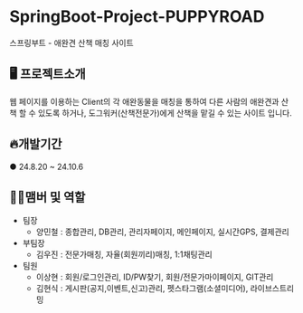 # SpringBoot-Project-PUPPYROAD

스프링부트 - 애완견 산책 매칭 사이트

## 🖥️ 프로젝트소개

웹 페이지를 이용하는 Client의 각 애완동물을 매칭을 통하여 다른 사람의 애완견과 산책 할 수 있도록 하거나, 도그워커(산책전문가)에게 산책을 맡길 수 있는 사이트 입니다.

## 🔥개발기간

● 24.8.20 ~ 24.10.6

## 🤼‍♀️맴버 및 역할
- 팀장
  - 양민철 : 종합관리, DB관리, 관리자페이지, 메인페이지, 실시간GPS, 결제관리
- 부팀장
  - 김우진 : 전문가매칭, 자율(회원끼리)매칭, 1:1채팅관리  
- 팀원
  - 이상현 : 회원/로그인관리, ID/PW찾기, 회원/전문가마이페이지, GIT관리
  - 김현식 : 게시판(공지,이벤트,신고)관리, 펫스타그램(소셜미디어), 라이브스트리밍 
